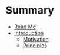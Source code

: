 # Summary

* [Read Me](README.md)
* [Introduction](docs/introduction/TOC.md)
   * [Motivation](docs/introduction/Motivation.md)
   * [Principles](docs/introduction/Principles.md)

